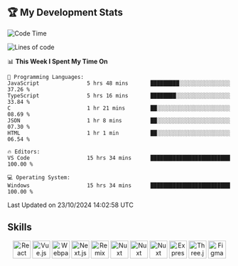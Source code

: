 ## 🏆 My Development Stats

<!--START_SECTION:waka-->
![Code Time](http://img.shields.io/badge/Code%20Time-482%20hrs%2034%20mins-blue)

![Lines of code](https://img.shields.io/badge/From%20Hello%20World%20I%27ve%20Written-127.5%20thousand%20lines%20of%20code-blue)

📊 **This Week I Spent My Time On** 

```text
💬 Programming Languages: 
JavaScript               5 hrs 48 mins       █████████░░░░░░░░░░░░░░░░   37.26 % 
TypeScript               5 hrs 16 mins       ████████░░░░░░░░░░░░░░░░░   33.84 % 
C                        1 hr 21 mins        ██░░░░░░░░░░░░░░░░░░░░░░░   08.69 % 
JSON                     1 hr 8 mins         ██░░░░░░░░░░░░░░░░░░░░░░░   07.30 % 
HTML                     1 hr 1 min          ██░░░░░░░░░░░░░░░░░░░░░░░   06.54 % 

🔥 Editors: 
VS Code                  15 hrs 34 mins      █████████████████████████   100.00 % 

💻 Operating System: 
Windows                  15 hrs 34 mins      █████████████████████████   100.00 % 
```


 Last Updated on 23/10/2024 14:02:58 UTC
<!--END_SECTION:waka-->

## Skills

<div align="center">
  <img align="top" alt="React" width="40px" src="https://skillicons.dev/icons?i=html" />
  <img align="top" alt="Vue.js" width="40px" src="https://skillicons.dev/icons?i=css" />
  <img align="top" alt="Webpack" width="40px" src="https://skillicons.dev/icons?i=js" />
  <img align="top" alt="Next.js" width="40px" src="https://skillicons.dev/icons?i=tailwind" />
  <img align="top" alt="Remix" width="40px" src="https://skillicons.dev/icons?i=react" />
  <img align="top" alt="Nuxt" width="40px" src="https://skillicons.dev/icons?i=vite" />
  <img align="top" alt="Nuxt" width="40px" src="https://skillicons.dev/icons?i=nextjs" />
  <img align="top" alt="Nuxt" width="40px" src="https://skillicons.dev/icons?i=typescript" />
  <img align="top" alt="Express" width="40px" src="https://skillicons.dev/icons?i=git" />
  <img align="top" alt="Three.js" width="40px" src="https://skillicons.dev/icons?i=github" />
  <img align="top" alt="Figma" width="40px" src="https://skillicons.dev/icons?i=figma" />
</div>
